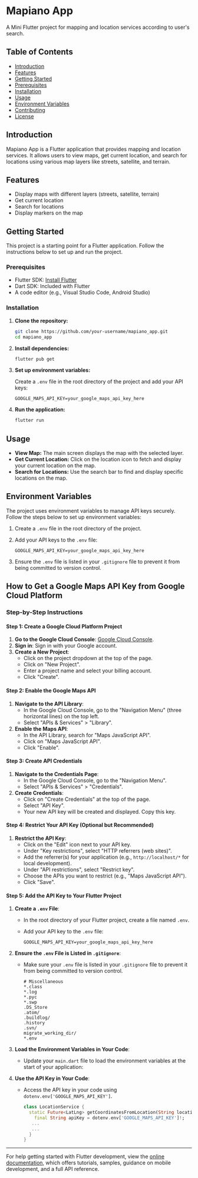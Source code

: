 # Mapiano App

A Mini Flutter project for mapping and location services according to user's search.

## Table of Contents

- [Introduction](#introduction)
- [Features](#features)
- [Getting Started](#getting-started)
- [Prerequisites](#prerequisites)
- [Installation](#installation)
- [Usage](#usage)
- [Environment Variables](#environment-variables)
- [Contributing](#contributing)
- [License](#license)

## Introduction

Mapiano App is a Flutter application that provides mapping and location services. It allows users to view maps, get current location, and search for locations using various map layers like streets, satellite, and terrain.

## Features

- Display maps with different layers (streets, satellite, terrain)
- Get current location
- Search for locations
- Display markers on the map

## Getting Started

This project is a starting point for a Flutter application. Follow the instructions below to set up and run the project.

### Prerequisites

- Flutter SDK: [Install Flutter](https://flutter.dev/docs/get-started/install)
- Dart SDK: Included with Flutter
- A code editor (e.g., Visual Studio Code, Android Studio)

### Installation

1. **Clone the repository:**

    ```sh
    git clone https://github.com/your-username/mapiano_app.git
    cd mapiano_app
    ```

2. **Install dependencies:**

    ```sh
    flutter pub get
    ```

3. **Set up environment variables:**

    Create a `.env` file in the root directory of the project and add your API keys:

    ```properties
    GOOGLE_MAPS_API_KEY=your_google_maps_api_key_here
    ```

4. **Run the application:**

    ```sh
    flutter run
    ```

## Usage

- **View Map:** The main screen displays the map with the selected layer.
- **Get Current Location:** Click on the location icon to fetch and display your current location on the map.
- **Search for Locations:** Use the search bar to find and display specific locations on the map.

## Environment Variables

The project uses environment variables to manage API keys securely. Follow the steps below to set up environment variables:

1. Create a `.env` file in the root directory of the project.
2. Add your API keys to the `.env` file:

    ```properties
    GOOGLE_MAPS_API_KEY=your_google_maps_api_key_here
    ```

3. Ensure the `.env` file is listed in your `.gitignore` file to prevent it from being committed to version control.



## How to Get a Google Maps API Key from Google Cloud Platform

### Step-by-Step Instructions

#### Step 1: Create a Google Cloud Platform Project

1. **Go to the Google Cloud Console**: [Google Cloud Console](https://console.cloud.google.com/).
2. **Sign in**: Sign in with your Google account.
3. **Create a New Project**:
   - Click on the project dropdown at the top of the page.
   - Click on "New Project".
   - Enter a project name and select your billing account.
   - Click "Create".

#### Step 2: Enable the Google Maps API

1. **Navigate to the API Library**:
   - In the Google Cloud Console, go to the "Navigation Menu" (three horizontal lines) on the top left.
   - Select "APIs & Services" > "Library".
2. **Enable the Maps API**:
   - In the API Library, search for "Maps JavaScript API".
   - Click on "Maps JavaScript API".
   - Click "Enable".

#### Step 3: Create API Credentials

1. **Navigate to the Credentials Page**:
   - In the Google Cloud Console, go to the "Navigation Menu".
   - Select "APIs & Services" > "Credentials".
2. **Create Credentials**:
   - Click on "Create Credentials" at the top of the page.
   - Select "API Key".
   - Your new API key will be created and displayed. Copy this key.

#### Step 4: Restrict Your API Key (Optional but Recommended)

1. **Restrict the API Key**:
   - Click on the "Edit" icon next to your API key.
   - Under "Key restrictions", select "HTTP referrers (web sites)".
   - Add the referrer(s) for your application (e.g., `http://localhost/*` for local development).
   - Under "API restrictions", select "Restrict key".
   - Choose the APIs you want to restrict (e.g., "Maps JavaScript API").
   - Click "Save".

#### Step 5: Add the API Key to Your Flutter Project

1. **Create a `.env` File**:
   - In the root directory of your Flutter project, create a file named `.env`.
   - Add your API key to the `.env` file:

     ```properties
     GOOGLE_MAPS_API_KEY=your_google_maps_api_key_here
     ```

2. **Ensure the `.env` File is Listed in `.gitignore`**:
   - Make sure your `.env` file is listed in your `.gitignore` file to prevent it from being committed to version control.

     ```gitignore
     # Miscellaneous
     *.class
     *.log
     *.pyc
     *.swp
     .DS_Store
     .atom/
     .buildlog/
     .history
     .svn/
     migrate_working_dir/
     *.env
     ```

3. **Load the Environment Variables in Your Code**:
   - Update your `main.dart` file to load the environment variables at the start of your application:

4. **Use the API Key in Your Code**:
   - Access the API key in your code using `dotenv.env['GOOGLE_MAPS_API_KEY']`.

     ```dart
     class LocationService {
       static Future<LatLng> getCoordinatesFromLocation(String location) async {
         final String apiKey = dotenv.env['GOOGLE_MAPS_API_KEY']!;
        ...
        ...
       }
     }
     ```

---

For help getting started with Flutter development, view the [online documentation](https://docs.flutter.dev/), which offers tutorials, samples, guidance on mobile development, and a full API reference.